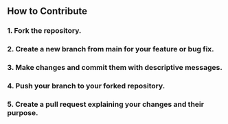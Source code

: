 ## How to Contribute
### 1. Fork the repository.
### 2. Create a new branch from main for your feature or bug fix.
### 3. Make changes and commit them with descriptive messages.
### 4. Push your branch to your forked repository.
### 5. Create a pull request explaining your changes and their purpose.
